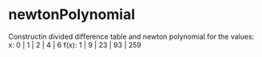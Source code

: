 # newtonPolynomial

Constructin divided difference table and newton polynomial for the values:
x:    0 | 1 | 2  | 4  | 6
f(x): 1 | 9 | 23 | 93 | 259
